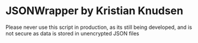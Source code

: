 # JSONWrapper by Kristian Knudsen

Please never use this script in production, as its still being developed, and is not secure as data is stored in unencrypted JSON files